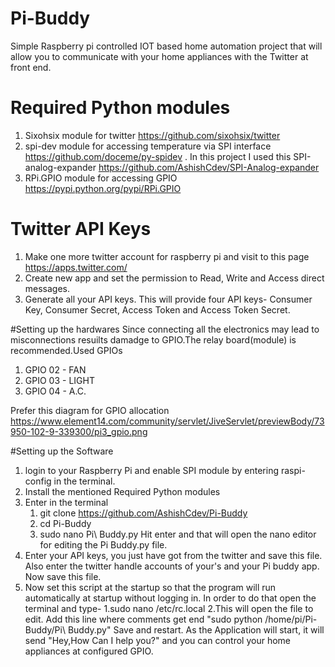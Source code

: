 # Pi-Buddy
Simple Raspberry pi controlled IOT based home automation project that will allow you to communicate with your home appliances with the Twitter at front end.

# Required Python modules
1. Sixohsix module for twitter https://github.com/sixohsix/twitter
2. spi-dev module for accessing temperature via SPI interface https://github.com/doceme/py-spidev .
    In this project I used this SPI-analog-expander https://github.com/AshishCdev/SPI-Analog-expander
3. RPi.GPIO module for accessing GPIO https://pypi.python.org/pypi/RPi.GPIO

# Twitter API Keys
1. Make one more twitter account for raspberry pi and visit to this page https://apps.twitter.com/ 
2. Create new app and set the permission to Read, Write and Access direct messages.
3. Generate all your API keys. This will provide four API keys- Consumer Key, Consumer Secret, 	Access Token and Access Token Secret.

#Setting up the hardwares
Since connecting all the electronics may lead to misconnections resuilts damadge to GPIO.The relay board(module) is recommended.Used GPIOs
1. GPIO 02 - FAN
2. GPIO 03 - LIGHT
3. GPIO 04 - A.C.

Prefer this diagram for GPIO allocation https://www.element14.com/community/servlet/JiveServlet/previewBody/73950-102-9-339300/pi3_gpio.png

#Setting up the Software
1. login to your Raspberry Pi and enable SPI module by entering raspi-config in the terminal.
2. Install the mentioned Required Python modules
3. Enter in the terminal 
    1. git clone https://github.com/AshishCdev/Pi-Buddy
    2. cd Pi-Buddy
    3. sudo nano Pi\ Buddy.py 
    Hit enter and that will open the nano editor for editing the Pi Buddy.py file.
4. Enter your API keys, you just have got from the twitter and save this file. Also enter the twitter handle accounts of        your's and your Pi buddy app. Now save this file.
5. Now set this script at the startup so that the program will run automatically at startup without logging in. In order to do that open the terminal and type-
   1.sudo nano /etc/rc.local
   2.This will open the file to edit. Add this line where comments get end "sudo python /home/pi/Pi-Buddy/Pi\ Buddy.py"
 Save and restart. As the Application will start, it will send "Hey,How Can I help you?" and you can control your home appliances at configured GPIO.


